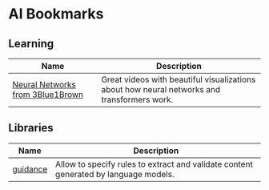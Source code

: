 # AI Bookmarks

## Learning

| Name| Description |
|------------|-------------|
|[Neural Networks from 3Blue1Brown]([https://github.com/guidance-ai/guidance](https://www.youtube.com/playlist?list=PLZHQObOWTQDNU6R1_67000Dx_ZCJB-3pi))|Great videos with beautiful visualizations about how neural networks and transformers work.|

## Libraries

| Name| Description |
|------------|-------------|
|[guidance](https://github.com/guidance-ai/guidance)|Allow to specify rules to extract and validate content generated by language models.|
